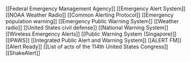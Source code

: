 [[Federal Emergency Management Agency]]
[[Emergency Alert System]]
[[NOAA Weather Radio]]
[[Common Alerting Protocol]]
[[Emergency population warning]]
[[Emergency Public Warning System]]
[[Weather radio]]
[[United States civil defense]]
[[National Warning System]]
[[Wireless Emergency Alerts]]
[[Public Warning System (Singapore)]]
[[IPAWS]]
[[Integrated Public Alert and Warning System]]
[[ALERT FM]]
[[Alert Ready]]
[[List of acts of the 114th United States Congress]]
[[ShakeAlert]]
